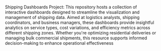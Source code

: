 Shipping Dashboards Project: This repository hosts a collection of interactive dashboards designed to streamline the visualization and management of shipping data. Aimed at logistics analysts, shipping coordinators, and business managers, these dashboards provide insightful analytics on service types, cost variations, and efficiency metrics across different shipping zones. Whether you're optimizing residential deliveries or managing bulk commercial shipments, this resource supports informed decision-making to enhance operational effectiveness
